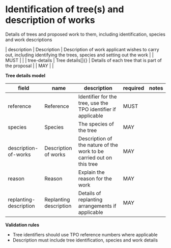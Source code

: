 # Identification of tree(s) and description of works

Details of trees and proposed work to them, including identification, 
species and work descriptions


| description | Description | Description of work applicant wishes to carry out, including identifying the trees, species and setting out the work |  | MUST |  |
| tree-details | Tree details[]{} | Details of each tree that is part of the proposal |  | MAY |  |


**Tree details model**

field | name | description | required | notes
-- | -- | -- | -- | --
reference | Reference | Identifier for the tree, use the TPO identifier if applicable | MUST | 
species | Species | The species of the tree | MAY | 
description-of-works | Description of works | Description of the nature of the work to be carried out on this tree | MAY | 
reason | Reason | Explain the reason for the work | MAY | 
replanting-description | Replanting description | Details of replanting arrangements if applicable | MAY | 

**Validation rules**

- Tree identifiers should use TPO reference numbers where applicable
- Description must include tree identification, species and work details